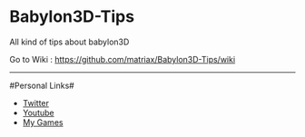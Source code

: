 # Babylon3D-Tips
All kind of tips about babylon3D

Go to Wiki : https://github.com/matriax/Babylon3D-Tips/wiki

***

#Personal Links#

- [Twitter](https://twitter.com/DavitMasia)
- [Youtube](https://www.youtube.com/playlist?list=PLLhVKO3HeaaxrhZH4f2sIXtTbZqyiX2UQ)
- [My Games](https://kronbits.itch.io/)

